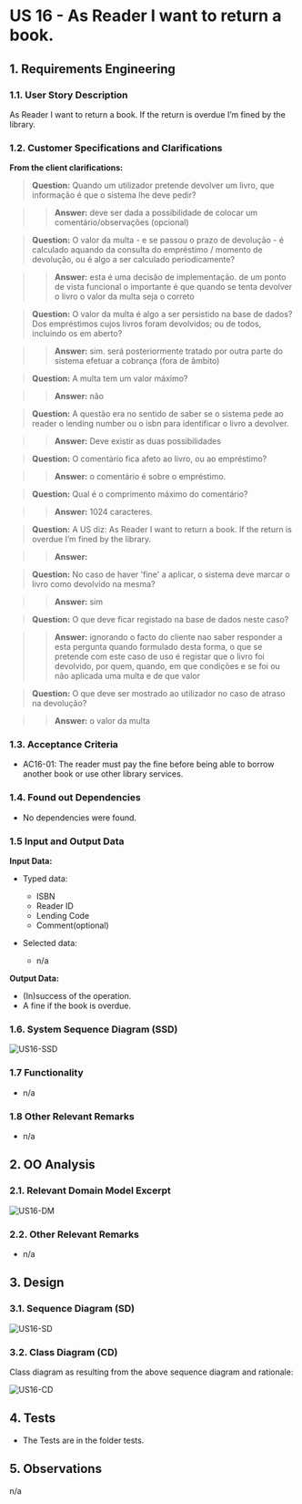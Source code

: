 # US 16 - As Reader I want to return a book.

## 1. Requirements Engineering

### 1.1. User Story Description

As Reader I want to return a book. If the return is overdue I’m fined by the library.

### 1.2. Customer Specifications and Clarifications 

**From the client clarifications:**

> **Question:** Quando um utilizador pretende devolver um livro, que informação é que o sistema lhe deve pedir?

> > **Answer:** deve ser dada a possibilidade de colocar um comentário/observações (opcional)

> **Question:** O valor da multa - e se passou o prazo de devolução - é calculado aquando da consulta do empréstimo / momento de devolução, ou é algo a ser calculado periodicamente?

> > **Answer:** esta é uma decisão de implementação. de um ponto de vista funcional o importante é que quando se tenta devolver o livro o valor da multa seja o correto

> **Question:** O valor da multa é algo a ser persistido na base de dados? Dos empréstimos cujos livros foram devolvidos; ou de todos, incluindo os em aberto?

> > **Answer:** sim. será posteriormente tratado por outra parte do sistema efetuar a cobrança (fora de âmbito)

> **Question:** A multa tem um valor máximo?

> > **Answer:** não

> **Question:** A questão era no sentido de saber se o sistema pede ao reader o lending number ou o isbn para identificar o livro a devolver.

> > **Answer:** Deve existir as duas possibilidades

> **Question:** O comentário fica afeto ao livro, ou ao empréstimo?

> > **Answer:** o comentário é sobre o empréstimo.

> **Question:** Qual é o comprimento máximo do comentário?

> > **Answer:** 1024 caracteres.

> **Question:** A US diz: As Reader I want to return a book. If the return is overdue I’m fined by the library.

> > **Answer:** 

> **Question:** No caso de haver 'fine' a aplicar, o sistema deve marcar o livro como devolvido na mesma?

> > **Answer:** sim

> **Question:** O que deve ficar registado na base de dados neste caso?

> > **Answer:** ignorando o facto do cliente nao saber responder a esta pergunta quando formulado desta forma, o que se pretende com este caso de uso é registar que o livro foi devolvido, por quem, quando, em que condições e se foi ou não aplicada uma multa e de que valor

> **Question:** O que deve ser mostrado ao utilizador no caso de atraso na devolução?

> > **Answer:** o valor da multa 


### 1.3. Acceptance Criteria

- AC16-01: The reader must pay the fine before being able to borrow another book or use other library services.

### 1.4. Found out Dependencies

- No dependencies were found.
  
### 1.5 Input and Output Data

**Input Data:**

- Typed data:
    - ISBN
    - Reader ID
    - Lending Code
    - Comment(optional)
  
- Selected data:
    - n/a

**Output Data:**

- (In)success of the operation.
- A fine if the book is overdue.

### 1.6. System Sequence Diagram (SSD)

![US16-SSD](US16-SSD.svg)

### 1.7 Functionality

- n/a

### 1.8 Other Relevant Remarks

- n/a

## 2. OO Analysis

### 2.1. Relevant Domain Model Excerpt 

![US16-DM](US16-DM.svg)

### 2.2. Other Relevant Remarks

- n/a

## 3. Design

### 3.1. Sequence Diagram (SD)

![US16-SD](US16-SD.svg)

### 3.2. Class Diagram (CD)

Class diagram as resulting from the above sequence diagram and rationale:

![US16-CD](US16-CD.svg)


## 4. Tests

- The Tests are in the folder tests.

## 5. Observations

n/a
